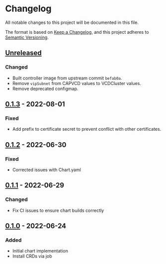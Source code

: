# Changelog

All notable changes to this project will be documented in this file.

The format is based on [Keep a Changelog](https://keepachangelog.com/en/1.0.0/),
and this project adheres to [Semantic Versioning](https://semver.org/spec/v2.0.0.html).

## [Unreleased]

### Changed

- Built controller image from upstream commit `befab0a`.
- Remove `vipSubnet` from CAPVCD values to VCDCluster values.
- Remove deprecated configmap.

## [0.1.3] - 2022-08-01

### Fixed

- Add prefix to certificate secret to prevent conflict with other certificates.

## [0.1.2] - 2022-06-30

### Fixed

- Corrected issues with Chart.yaml

## [0.1.1] - 2022-06-29

### Changed

- Fix CI issues to ensure chart builds correctly

## [0.1.0] - 2022-06-24

### Added

- Initial chart implementation
- Install CRDs via job

[Unreleased]: https://github.com/giantswarm/cluster-api-provider-cloud-director-app/compare/v0.1.3...HEAD
[0.1.3]: https://github.com/giantswarm/cluster-api-provider-cloud-director-app/compare/v0.1.2...v0.1.3
[0.1.2]: https://github.com/giantswarm/cluster-api-provider-cloud-director-app/compare/v0.1.1...v0.1.2
[0.1.1]: https://github.com/giantswarm/cluster-api-provider-cloud-director-app/compare/v0.1.0...v0.1.1
[0.1.0]: https://github.com/giantswarm/cluster-api-provider-cloud-director-app/releases/tag/v0.1.0

